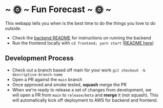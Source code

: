 # ~ 🌞 ~ Fun Forecast ~ 🌞 ~

This webapp tells you when is the best time to do the things you love to do outside.

- Check the [backend README](./backend/README.md) for instructions on running the backend
- Run the frontend locally with `cd frontend; yarn start` ([README here](./frontend/README.md))

## Development Process

- Check out a branch based off main for your work `git checkout -b descriptive-branch-name`
- Open a PR against the `main` branch
- Once approved and smoke tested, **squash** merge the PR
- When we're ready to release a set of changes from development, we will open a PR from `main` to `release/beta` and **merge** it (not squash). This will automatically kick off deployment to AWS for backend and frontend. 
 